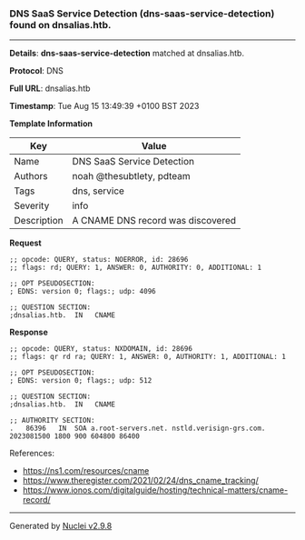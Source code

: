 ### DNS SaaS Service Detection (dns-saas-service-detection) found on dnsalias.htb.

----
**Details**: **dns-saas-service-detection** matched at dnsalias.htb.

**Protocol**: DNS

**Full URL**: dnsalias.htb

**Timestamp**: Tue Aug 15 13:49:39 +0100 BST 2023

**Template Information**

| Key | Value |
| --- | --- |
| Name | DNS SaaS Service Detection |
| Authors | noah @thesubtlety, pdteam |
| Tags | dns, service |
| Severity | info |
| Description | A CNAME DNS record was discovered |

**Request**
```http
;; opcode: QUERY, status: NOERROR, id: 28696
;; flags: rd; QUERY: 1, ANSWER: 0, AUTHORITY: 0, ADDITIONAL: 1

;; OPT PSEUDOSECTION:
; EDNS: version 0; flags:; udp: 4096

;; QUESTION SECTION:
;dnsalias.htb.	IN	 CNAME

```

**Response**
```http
;; opcode: QUERY, status: NXDOMAIN, id: 28696
;; flags: qr rd ra; QUERY: 1, ANSWER: 0, AUTHORITY: 1, ADDITIONAL: 1

;; OPT PSEUDOSECTION:
; EDNS: version 0; flags:; udp: 512

;; QUESTION SECTION:
;dnsalias.htb.	IN	 CNAME

;; AUTHORITY SECTION:
.	86396	IN	SOA	a.root-servers.net. nstld.verisign-grs.com. 2023081500 1800 900 604800 86400

```

References: 
- https://ns1.com/resources/cname
- https://www.theregister.com/2021/02/24/dns_cname_tracking/
- https://www.ionos.com/digitalguide/hosting/technical-matters/cname-record/

----

Generated by [Nuclei v2.9.8](https://github.com/projectdiscovery/nuclei)